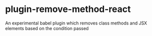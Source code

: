 # plugin-remove-method-react
An experimental babel plugin which removes class methods and JSX elements based on the condition passed
